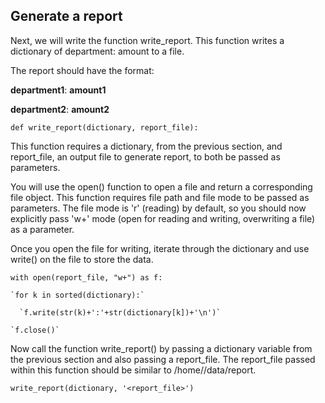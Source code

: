 ## Generate a report
Next, we will write the function write_report. This function writes a dictionary of department: amount to a file.

The report should have the format:

**department1**: **amount1**

**department2**: **amount2**

`def write_report(dictionary, report_file):`

This function requires a dictionary, from the previous section, and report_file, an output file to generate report, to both be passed as parameters.

You will use the open() function to open a file and return a corresponding file object. This function requires file path and file mode to be passed as parameters. The file mode is 'r' (reading) by default, so you should now explicitly pass 'w+' mode (open for reading and writing, overwriting a file) as a parameter.

Once you open the file for writing, iterate through the dictionary and use write() on the file to store the data.

  `with open(report_file, "w+") as f:`
  
    `for k in sorted(dictionary):`
    
      `f.write(str(k)+':'+str(dictionary[k])+'\n')`
      
    `f.close()`
    
Now call the function write_report() by passing a dictionary variable from the previous section and also passing a report_file. The report_file passed within this function should be similar to /home/<username>/data/report.

`write_report(dictionary, '<report_file>')`
  
